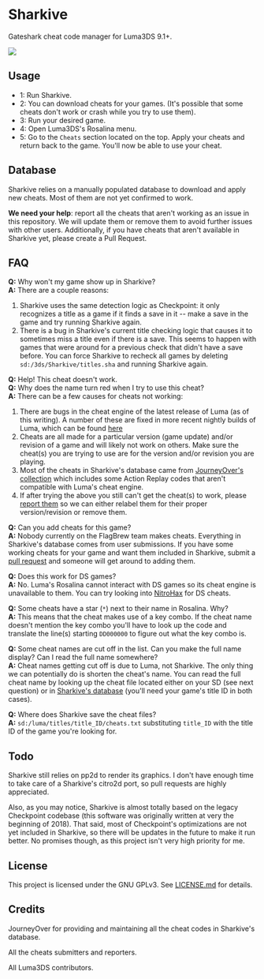 # Sharkive

Gateshark cheat code manager for Luma3DS 9.1+.

![](https://i.imgur.com/RYyVRJw.png)

## Usage

* 1: Run Sharkive.
* 2: You can download cheats for your games. (It's possible that some cheats don't work or crash while you try to use them).
* 3: Run your desired game.
* 4: Open Luma3DS's Rosalina menu.
* 5: Go to the `Cheats` section located on the top. Apply your cheats and return back to the game. You'll now be able to use your cheat.

## Database

Sharkive relies on a manually populated database to download and apply new cheats. Most of them are not yet confirmed to work.

**We need your help**: report all the cheats that aren't working as an issue in this repository. We will update them or remove them to avoid further issues with other users. Additionally, if you have cheats that aren't available in Sharkive yet, please create a Pull Request.

## FAQ
**Q:** Why won't my game show up in Sharkive?<br>
**A:** There are a couple reasons:<br>
1. Sharkive uses the same detection logic as Checkpoint: it only recognizes a title as a game if it finds a save in it -- make a save in the game and try running Sharkive again.
2. There is a bug in Sharkive's current title checking logic that causes it to sometimes miss a title even if there is a save. This seems to happen with games that were around for a previous check that didn't have a save before. You can force Sharkive to recheck all games by deleting `sd:/3ds/Sharkive/titles.sha` and running Sharkive again.

**Q:** Help! This cheat doesn't work.<br>
**Q:** Why does the name turn red when I try to use this cheat?<br>
**A:** There can be a few causes for cheats not working:<br>
1. There are bugs in the cheat engine of the latest release of Luma (as of this writing). A number of these are fixed in more recent nightly builds of Luma, which can be found [here](https://github.com/hax0kartik/luma-hourlies/releases/latest)
2. Cheats are all made for a particular version (game update) and/or revision of a game and will likely not work on others. Make sure the cheat(s) you are trying to use are for the version and/or revision you are playing.
3. Most of the cheats in Sharkive's database came from [JourneyOver's collection](https://github.com/JourneyOver/CTRPF-AR-CHEAT-CODES) which includes some Action Replay codes that aren't compatible with Luma's cheat engine.
4. If after trying the above you still can't get the cheat(s) to work, please [report them](https://github.com/FlagBrew/Sharkive/issues/new) so we can either relabel them for their proper version/revision or remove them.

**Q:** Can you add cheats for this game?<br>
**A:** Nobody currently on the FlagBrew team makes cheats. Everything in Sharkive's database comes from user submissions. If you have some working cheats for your game and want them included in Sharkive, submit a [pull request](https://github.com/FlagBrew/Sharkive/pulls) and someone will get around to adding them.

**Q:** Does this work for DS games?<br>
**A:** No. Luma's Rosalina cannot interact with DS games so its cheat engine is unavailable to them. You can try looking into [NitroHax](https://github.com/chishm/nitrohax) for DS cheats.

**Q:** Some cheats have a star (`*`) next to their name in Rosalina. Why?<br>
**A:** This means that the cheat makes use of a key combo. If the cheat name doesn't mention the key combo you'll have to look up the code and translate the line(s) starting `DD000000` to figure out what the key combo is.

**Q:** Some cheat names are cut off in the list. Can you make the full name display? Can I read the full name somewhere?<br>
**A:** Cheat names getting cut off is due to Luma, not Sharkive. The only thing we can potentially do is shorten the cheat's name. You can read the full cheat name by looking up the cheat file located either on your SD (see next question) or in [Sharkive's database](https://github.com/FlagBrew/Sharkive/tree/master/db) (you'll need your game's title ID in both cases).

**Q:** Where does Sharkive save the cheat files?<br>
**A:** `sd:/luma/titles/title_ID/cheats.txt` substituting `title_ID` with the title ID of the game you're looking for.


## Todo

Sharkive still relies on pp2d to render its graphics. I don't have enough time to take care of a Sharkive's citro2d port, so pull requests are highly appreciated.

Also, as you may notice, Sharkive is almost totally based on the legacy Checkpoint codebase (this software was originally written at very the beginning of 2018). That said, most of Checkpoint's optimizations are not yet included in Sharkive, so there will be updates in the future to make it run better. No promises though, as this project isn't very high priority for me.

## License

This project is licensed under the GNU GPLv3. See [LICENSE.md](https://github.com/FlagBrew/Sharkive/blob/master/LICENSE) for details.

## Credits

JourneyOver for providing and maintaining all the cheat codes in Sharkive's database.

All the cheats submitters and reporters.

All Luma3DS contributors.
